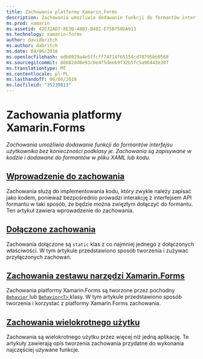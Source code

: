 ```yaml
---
title: Zachowania platformy Xamarin.Forms
description: Zachowania umożliwia dodawanie funkcji do formantów interfejsu użytkownika bez konieczności podklasy je. Zachowania są zapisywane w kodzie i dodawane do formantów w pliku XAML lub kodu.
ms.prod: xamarin
ms.assetid: 42E32AD7-8E3B-48B3-B402-E75B758DA913
ms.technology: xamarin-forms
author: davidbritch
ms.author: dabritch
ms.date: 04/06/2016
ms.openlocfilehash: edb8929a4e5ffcff74714f65154cd78795bb9568
ms.sourcegitcommit: 66682dd8e93c0e4f5dee69f32b5fc5a96443e307
ms.translationtype: MT
ms.contentlocale: pl-PL
ms.lasthandoff: 06/08/2018
ms.locfileid: "35239813"
---
```

# <a name="xamarinforms-behaviors"></a>Zachowania platformy Xamarin.Forms

_Zachowania umożliwia dodawanie funkcji do formantów interfejsu użytkownika bez konieczności podklasy je. Zachowania są zapisywane w kodzie i dodawane do formantów w pliku XAML lub kodu._

## <a name="introduction-to-behaviorsintroductionmd"></a>[Wprowadzenie do zachowania](introduction.md)

Zachowania służą do implementowania kodu, który zwykle należy zapisać jako kodem, ponieważ bezpośrednio prowadzi interakcję z interfejsem API formantu w taki sposób, że będzie można zwięzłym dołączyć do formantu. Ten artykuł zawiera wprowadzenie do zachowania.

## <a name="attached-behaviorsattachedmd"></a>[Dołączone zachowania](attached.md)

Zachowania dołączone są `static` klas z co najmniej jednego z dołączonych właściwości. W tym artykule przedstawiono sposób tworzenia i zużywać przyłączonych zachowań.

## <a name="xamarinforms-behaviorscreatingmd"></a>[Zachowania zestawu narzędzi Xamarin.Forms](creating.md)

Zachowania platformy Xamarin.Forms są tworzone przez pochodny [ `Behavior` ](https://developer.xamarin.com/api/type/Xamarin.Forms.Behavior/) lub [ `Behavior<T>` ](https://developer.xamarin.com/api/type/Xamarin.Forms.Behavior%3CT%3E/) klasy. W tym artykule przedstawiono sposób tworzenia i korzystać z platformy Xamarin.Forms zachowania.

## <a name="reusable-behaviorsreusableindexmd"></a>[Zachowania wielokrotnego użytku](reusable/index.md)

Zachowania są wielokrotnego użytku przez więcej niż jedną aplikację. Te artykuły zawierają opis tworzenia zachowania przydatne do wykonania najczęściej używane funkcje.
